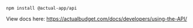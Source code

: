 ```
npm install @actual-app/api
```

View docs here: https://actualbudget.com/docs/developers/using-the-API/
